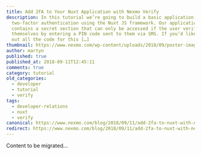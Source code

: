 ```yaml
---
title: Add 2FA to Your Nuxt Application with Nexmo Verify
description: In this tutorial we’re going to build a basic application with
  two-factor authentication using the Nuxt JS framework. Our application
  contains a secret section that can only be accessed if the user verifies
  themselves by entering a PIN code sent to them via SMS. If you’d like to check
  out all the code for this […]
thumbnail: https://www.nexmo.com/wp-content/uploads/2018/09/poster-image-1.png
author: martyn
published: true
published_at: 2018-09-11T12:45:11
comments: true
category: tutorial
old_categories:
  - developer
  - tutorial
  - verify
tags:
  - developer-relations
  - nuxt
  - verify
canonical: https://www.nexmo.com/blog/2018/09/11/add-2fa-to-nuxt-with-nexmo-verify-dr
redirect: https://www.nexmo.com/blog/2018/09/11/add-2fa-to-nuxt-with-nexmo-verify-dr
---
```

Content to be migrated...